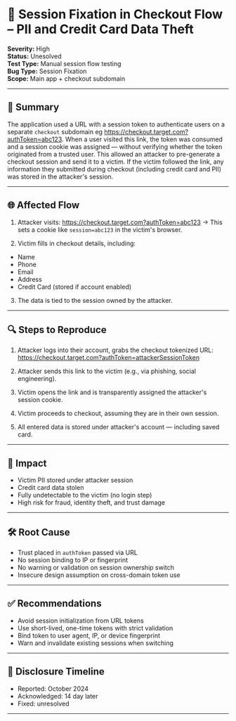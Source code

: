 # 🧷 Session Fixation in Checkout Flow – PII and Credit Card Data Theft

**Severity:** High  
**Status:** Unesolved  
**Test Type:** Manual session flow testing  
**Bug Type:** Session Fixation  
**Scope:** Main app + checkout subdomain

---

## 🧠 Summary

The application used a URL with a session token to authenticate users on a separate `checkout` subdomain eg https://checkout.target.com?authToken=abc123. When a user visited this link, the token was consumed and a session cookie was assigned — without verifying whether the token originated from a trusted user. This allowed an attacker to pre-generate a checkout session and send it to a victim. If the victim followed the link, any information they submitted during checkout (including credit card and PII) was stored in the attacker's session.

---

## 🌐 Affected Flow

1. Attacker visits: https://checkout.target.com?authToken=abc123
→ This sets a cookie like `session=abc123` in the victim's browser.

2. Victim fills in checkout details, including:
- Name
- Phone
- Email
- Address
- Credit Card (stored if account enabled)

3. The data is tied to the session owned by the attacker.

---

## 🔍 Steps to Reproduce

1. Attacker logs into their account, grabs the checkout tokenized URL: https://checkout.target.com?authToken=attackerSessionToken

2. Attacker sends this link to the victim (e.g., via phishing, social engineering).

3. Victim opens the link and is transparently assigned the attacker's session cookie.

4. Victim proceeds to checkout, assuming they are in their own session.

5. All entered data is stored under attacker's account — including saved card.

---

## 🧨 Impact

- Victim PII stored under attacker session
- Credit card data stolen
- Fully undetectable to the victim (no login step)
- High risk for fraud, identity theft, and trust damage

---

## 🛠️ Root Cause

- Trust placed in `authToken` passed via URL
- No session binding to IP or fingerprint
- No warning or validation on session ownership switch
- Insecure design assumption on cross-domain token use

---

## ✅ Recommendations

- Avoid session initialization from URL tokens
- Use short-lived, one-time tokens with strict validation
- Bind token to user agent, IP, or device fingerprint
- Warn and invalidate existing sessions when switching

---

## 🧩 Disclosure Timeline

- Reported: October 2024  
- Acknowledged: 14 day later  
- Fixed: unresolved  

---

